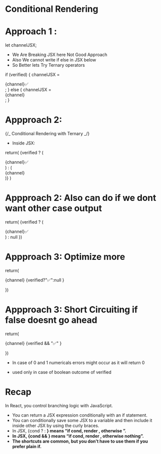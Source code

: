 # Conditional Rendering

# Approach 1 :

let channelJSX;

- We Are Breaking JSX here Not Good Approach
- Also We cannot write if else in JSX below
- So Better lets Try Ternary operators

if (verified) {
channelJSX = <div className="channel">{channel}✅</div>;
} else {
channelJSX = <div className="channel">{channel}</div>;
}

# Appproach 2:

{/_ Conditional Rendering with Ternary _/}

- Inside JSX:

return(
{verified ? (

<div className="channel">{channel}✅</div>
) : (
<div className="channel">{channel}</div>
)}
)

# Appproach 2: Also can do if we dont want other case output

return(
{verified ? (

<div className="channel">{channel}✅</div>
) : null
})

# Appproach 3: Optimize more

return(

<div className="channel">{channel}  {verified?"✅":null }  </div>

})

# Appproach 3: Short Circuiting if false doesnt go ahead

return(

<div className="channel">{channel}  {verified && "✅" }  </div>

})

- In case of 0 and 1 numericals errors might occur as it will return 0

- used only in case of boolean outcome of verified

# Recap

In React, you control branching logic with JavaScript.

- You can return a JSX expression conditionally with an if statement.
- You can conditionally save some JSX to a variable and then include it inside other JSX by using the curly braces.
- In JSX, {cond ? <A /> : <B />} means “if cond, render <A />, otherwise <B />”.
- In JSX, {cond && <A />} means “if cond, render <A />, otherwise nothing”.
- The shortcuts are common, but you don’t have to use them if you prefer plain if.
